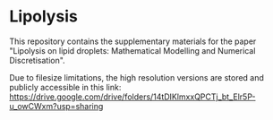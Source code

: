 # Lipolysis

This repository contains the supplementary materials for the paper "Lipolysis on lipid droplets: Mathematical Modelling and Numerical Discretisation".

Due to filesize limitations, the high resolution versions are stored and publicly accessible in this link:
https://drive.google.com/drive/folders/14tDIKlmxxQPCTj_bt_Elr5P-u_owCWxm?usp=sharing
